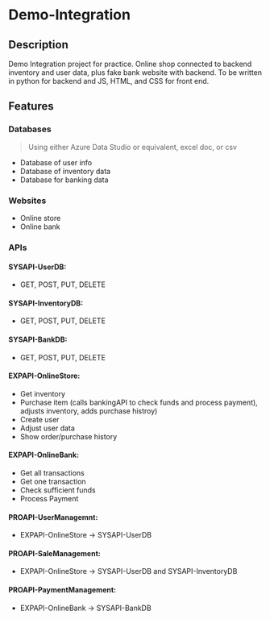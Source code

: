 # Demo-Integration

## Description
Demo Integration project for practice. Online shop connected to backend inventory and user data, plus fake bank website with backend. To be written in python for backend and JS, HTML, and CSS for front end.

## Features
### Databases
> Using either Azure Data Studio or equivalent, excel doc, or csv
- Database of user info
- Database of inventory data
- Database for banking data
### Websites
- Online store
- Online bank
### APIs
#### SYSAPI-UserDB:  
- GET, POST, PUT, DELETE
#### SYSAPI-InventoryDB:  
- GET, POST, PUT, DELETE
#### SYSAPI-BankDB:  
- GET, POST, PUT, DELETE
#### EXPAPI-OnlineStore:  
- Get inventory
- Purchase item (calls bankingAPI to check funds and process payment), adjusts inventory, adds purchase histroy)  
- Create user
- Adjust user data
- Show order/purchase history  
#### EXPAPI-OnlineBank:  
- Get all transactions
- Get one transaction
- Check sufficient funds
- Process Payment  
#### PROAPI-UserManagemnt:  
- EXPAPI-OnlineStore -> SYSAPI-UserDB
#### PROAPI-SaleManagement:  
- EXPAPI-OnlineStore -> SYSAPI-UserDB and SYSAPI-InventoryDB
#### PROAPI-PaymentManagement:  
- EXPAPI-OnlineBank -> SYSAPI-BankDB

